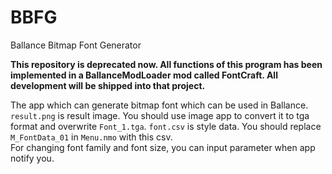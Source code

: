 # BBFG

Ballance Bitmap Font Generator

**This repository is deprecated now. All functions of this program has been implemented in a BallanceModLoader mod called FontCraft. All development will be shipped into that project.**

The app which can generate bitmap font which can be used in Ballance.  
`result.png` is result image. You should use image app to convert it to tga format and overwrite `Font_1.tga`. `font.csv` is style data. You should replace `M_FontData_01` in `Menu.nmo` with this csv.  
For changing font family and font size, you can input parameter when app notify you.
